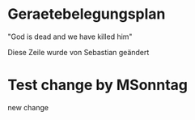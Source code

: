 # Geraetebelegungsplan
"God is dead and we have killed him"    

Diese Zeile wurde von Sebastian geändert
# Test change by MSonntag

new change